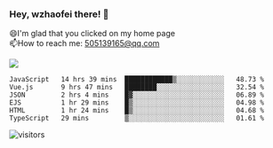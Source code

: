 ### Hey, wzhaofei there! 👋

😄I'm glad that you clicked on my home page<br>
📫How to reach me: 505139165@qq.com<br>

![](https://github-readme-stats.vercel.app/api?username=wang-zhaofei&show_icons=true)

<!--START_SECTION:waka-->

```text
JavaScript   14 hrs 39 mins  ████████████▒░░░░░░░░░░░░   48.73 %
Vue.js       9 hrs 47 mins   ████████░░░░░░░░░░░░░░░░░   32.54 %
JSON         2 hrs 4 mins    █▓░░░░░░░░░░░░░░░░░░░░░░░   06.89 %
EJS          1 hr 29 mins    █▒░░░░░░░░░░░░░░░░░░░░░░░   04.98 %
HTML         1 hr 24 mins    █▒░░░░░░░░░░░░░░░░░░░░░░░   04.68 %
TypeScript   29 mins         ▒░░░░░░░░░░░░░░░░░░░░░░░░   01.61 %
```

<!--END_SECTION:waka-->

![visitors](https://visitor-badge.glitch.me/badge?page_id=wzhaofei)


<!--
**wzhaofei/wzhaofei** is a ✨ _special_ ✨ repository because its `README.md` (this file) appears on your GitHub profile.

[<img align="right" width="50%" src="https://github-readme-stats.vercel.app/api?username=wzhaofei&show_icons=true">](https://metrics.lecoq.io/wzhaofei#gh-light-mode-only)

Here are some ideas to get you started:

- 🔭 I’m currently working on ...
- 🌱 I’m currently learning ...
- 👯 I’m looking to collaborate on ...
- 🤔 I’m looking for help with ...
- 💬 Ask me about ...
- 📫 How to reach me: ...
- 😄 Pronouns: ...
- ⚡ Fun fact: ...
-->

